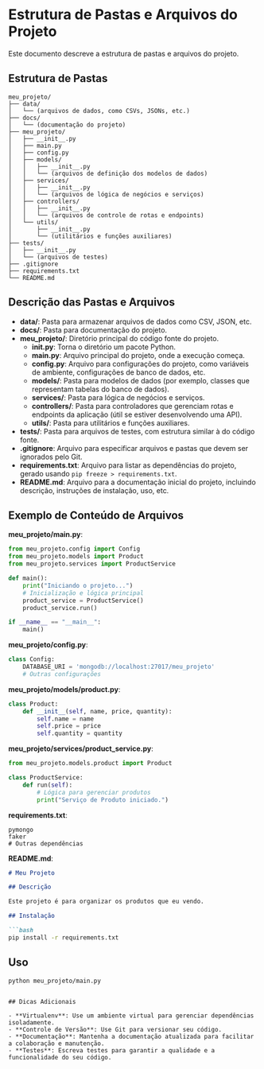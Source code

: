 # Estrutura de Pastas e Arquivos do Projeto

Este documento descreve a estrutura de pastas e arquivos do projeto.

## Estrutura de Pastas

```plaintext
meu_projeto/
├── data/
│   └── (arquivos de dados, como CSVs, JSONs, etc.)
├── docs/
│   └── (documentação do projeto)
├── meu_projeto/
│   ├── __init__.py
│   ├── main.py
│   ├── config.py
│   ├── models/
│   │   ├── __init__.py
│   │   └── (arquivos de definição dos modelos de dados)
│   ├── services/
│   │   ├── __init__.py
│   │   └── (arquivos de lógica de negócios e serviços)
│   ├── controllers/
│   │   ├── __init__.py
│   │   └── (arquivos de controle de rotas e endpoints)
│   └── utils/
│       ├── __init__.py
│       └── (utilitários e funções auxiliares)
├── tests/
│   ├── __init__.py
│   └── (arquivos de testes)
├── .gitignore
├── requirements.txt
└── README.md
```

## Descrição das Pastas e Arquivos

- **data/**: Pasta para armazenar arquivos de dados como CSV, JSON, etc.
- **docs/**: Pasta para documentação do projeto.
- **meu_projeto/**: Diretório principal do código fonte do projeto.
  - **__init__.py**: Torna o diretório um pacote Python.
  - **main.py**: Arquivo principal do projeto, onde a execução começa.
  - **config.py**: Arquivo para configurações do projeto, como variáveis de ambiente, configurações de banco de dados, etc.
  - **models/**: Pasta para modelos de dados (por exemplo, classes que representam tabelas do banco de dados).
  - **services/**: Pasta para lógica de negócios e serviços.
  - **controllers/**: Pasta para controladores que gerenciam rotas e endpoints da aplicação (útil se estiver desenvolvendo uma API).
  - **utils/**: Pasta para utilitários e funções auxiliares.
- **tests/**: Pasta para arquivos de testes, com estrutura similar à do código fonte.
- **.gitignore**: Arquivo para especificar arquivos e pastas que devem ser ignorados pelo Git.
- **requirements.txt**: Arquivo para listar as dependências do projeto, gerado usando `pip freeze > requirements.txt`.
- **README.md**: Arquivo para a documentação inicial do projeto, incluindo descrição, instruções de instalação, uso, etc.

## Exemplo de Conteúdo de Arquivos

**meu_projeto/main.py**:

```python
from meu_projeto.config import Config
from meu_projeto.models import Product
from meu_projeto.services import ProductService

def main():
    print("Iniciando o projeto...")
    # Inicialização e lógica principal
    product_service = ProductService()
    product_service.run()

if __name__ == "__main__":
    main()
```

**meu_projeto/config.py**:

```python
class Config:
    DATABASE_URI = 'mongodb://localhost:27017/meu_projeto'
    # Outras configurações
```

**meu_projeto/models/product.py**:

```python
class Product:
    def __init__(self, name, price, quantity):
        self.name = name
        self.price = price
        self.quantity = quantity
```

**meu_projeto/services/product_service.py**:

```python
from meu_projeto.models.product import Product

class ProductService:
    def run(self):
        # Lógica para gerenciar produtos
        print("Serviço de Produto iniciado.")
```

**requirements.txt**:

```plaintext
pymongo
faker
# Outras dependências
```

**README.md**:

```markdown
# Meu Projeto

## Descrição

Este projeto é para organizar os produtos que eu vendo.

## Instalação

```bash
pip install -r requirements.txt
```

## Uso

```bash
python meu_projeto/main.py
```
```

## Dicas Adicionais

- **Virtualenv**: Use um ambiente virtual para gerenciar dependências isoladamente.
- **Controle de Versão**: Use Git para versionar seu código.
- **Documentação**: Mantenha a documentação atualizada para facilitar a colaboração e manutenção.
- **Testes**: Escreva testes para garantir a qualidade e a funcionalidade do seu código.

